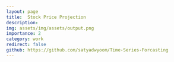 ```yaml
---
layout: page
title:  Stock Price Projection
description: 
img: assets/img/assets/output.png
importance: 2
category: work
redirect: false
github: https://github.com/satyadwyoom/Time-Series-Forcasting
---
```


